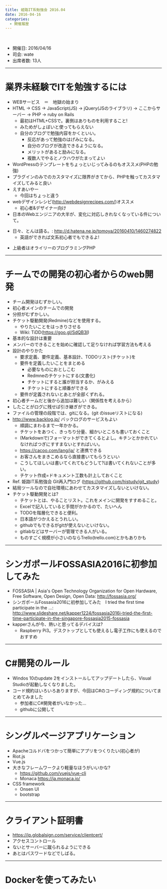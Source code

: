 ```yaml
---
title: 姫路IT系勉強会 2016.04
date: 2016-04-16
categories:
  - 開催履歴
---
```


﻿<!-- 姫路IT系勉強会 2016.04 log -->
<!-- https://docs.google.com/document/d/1sSTqoKuHCy76gpEs93nrB88VtnXjDHNJHKKDOMbJ-ys/edit -->

* 開催日: 2016/04/16
* 司会: wate
* 出席者数: 13人


----------


# 業界未経験でITを勉強するには

* WEBサービス　＝　地獄の始まり
* HTML -> CSS -> JavaScript(JS) -> jQuery(JSのライブラリ)
 -> ここからサーバー -> PHP  -> ruby on Rails
	* 最初はHTML+CSSで。裏側はありものを利用すること!
	* みためがしょぼいと使ってもらえない
	* 自分のブログで勉強内容をかくといい。
		* 反応があって勉強のはげみになる。
		* 自分のブログが改造できるようになる。
		* メリットがあると励みになる。
		* 複数人でやるとノウハウがたまってよい
* WordPressのテンプレートをちょっといじってみるのもオススメ(PHPの勉強)
* プラグインのみでのカスタマイズに限界がきてから、PHPを触ってカスタマイズしてみると良い
* えすあいやー
	* 今回はちょっと違う
* webデザインレシピ(http://webdesignrecipes.com/)オススメ
	* 初心者&デザイナー向け
* 日本のWebエンジニアの大半が、変化に対応しきれなくなっている件について。
 - 日々、とんは語る。: http://d.hatena.ne.jp/tomoya/20160410/1460274822
	* 英語ができれば文系初心者でもできるよ!
* 上級者はオライリーのプログラミングPHP


----------


# チームでの開発の初心者からのweb開発

* チーム開発はむずかしい。
* 初心者メインのチームでの開発
* 分担がむずかしい。
* チケット駆動開発(Redmine)などを使用する。
	* やりたいことをはっきりさせる
	* Wiki: TiDD(https://goo.gl/SdQB3I)
* 基本的な設計は重要
* メンバーのできることを始めに確認して足りなければ学習方法も考える
* 設計のやりかた
	* 要求定義、要件定義、基本設計、TODOリスト(チケット)を
	* 要件を定義したいことをまとめる
		* 必要なものにおとしこむ
		* Redmneのチケットにする(文書化)
		* チケットにすると誰が担当するか、がみえる
		* チケットにすると順番ができる
	* 要件が定義されないとあとが全部くずれる。
* 初心者チームだと後から追加は難しい（関係性を考えるから）
* したことがログに残せば引き継ぎができる。
* ファイルの管理の段階では、gitになる。(git のissueリストになる)
* http://www.backlog.jp/ バックログのサービスもよい
	* 順調にまわるまで一年かかる。
	* チケットをあつく、きっちり分量、細かいところも書いておくこと
	* (Markdownで)フォーマットができてくるとよし。キチンとかかれていなければつぎにすすまないとすればいい。
	* https://cacoo.com/lang/ja/ と連携できる
	* お客さんをまきこめるなら直接書いてもらうといい
	* こうしてほしいは書いてくれてもどうして?は書いてくれないことが多い。
	* チケット作成=ドキュメント工数も計上しておくこと
* Ref. 姫路IT系勉強会 Git再入門ログ (https://github.com/histudy/git_study)
* 結局ツールなので自社環境にあわせてカスタマイズしないといけない。
* チケット駆動開発とは?
	* チケットとは、やることリスト。これをメインに開発をすすめること。
	* Excelで記入していると手間がかかるので、たいへん
	* TODOを階層化できると便利。
	* 日本語がつかえるとうれしい。
	* githubでもできるがgitが使えないといけない。
	* gitlabなどはサーバーが管理できる人がいる。
	* ものすごく規模が小さいのならTrello(trello.com)とかもありかも


----------


# シンガポールFOSSASIA2016に初参加してみた

* FOSSASIA | Asia's Open Technology Organization for Open Hardware, Free Software, Open Design, Open Data: http://fossasia.org/
* シンガポールFossasia2016に初参加してみた　I tried the first time participate in the …: http://www.slideshare.net/kapper1224/fossasia2016i-tried-the-first-time-participate-in-the-singapore-fossasia2015-fossasia
* kapperさんが今、熱いと思ってるデバイスは?
	* Raspberry Pi3。デスクトップとしても使えるし電子工作にも使えるのでおすすめ


----------


# C#開発のルール

* Windos 10のupdate 2をインストールしてアップデートしたら、Visual Studioが起動しなくなりました。
* コード規約はいろいろありますが、今回はC#のコーディング規約についてまとめてみました
	* 参加者にC#開発者がいなかった...
	* githubに公開して


----------


# シングルページアプリケーション

* Apacheコルドバをつかって簡単にアプリをつくりたい(初心者が)
* Riot.js
* Vue.js
* 大きなフレームワークより軽量なほうがいいかな?
	* https://github.com/vuejs/vue-cli
	* Monaca https://ja.monaca.io/
* CSS framework
	* Onsen UI
	* bootstrap


----------


# クライアント証明書

* https://jp.globalsign.com/service/clientcert/
* アクセスコントロール
* ないとサーバーに蹴られるようにできる
* あとはパスワードなどでしばる。


----------


# Dockerを使ってみたい

